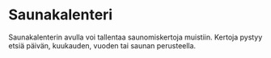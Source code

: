 # Saunakalenteri
Saunakalenterin avulla voi tallentaa saunomiskertoja muistiin. Kertoja pystyy etsiä päivän, kuukauden, vuoden tai saunan perusteella.
